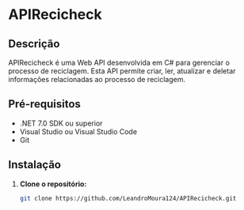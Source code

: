 # APIRecicheck

## Descrição

APIRecicheck é uma Web API desenvolvida em C# para gerenciar o processo de reciclagem. Esta API permite criar, ler, atualizar e deletar informações relacionadas ao processo de reciclagem.

## Pré-requisitos

- .NET 7.0 SDK ou superior
- Visual Studio ou Visual Studio Code
- Git

## Instalação

1. **Clone o repositório:**
   ```bash
   git clone https://github.com/LeandroMoura124/APIRecicheck.git


   ```

